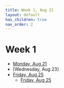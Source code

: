 ```yaml
---
title: Week 1, Aug 21
layout: default
has_children: true
nav_order: 2
---
```


# Week 1

- [Monday, Aug 21](monday.html)
- [Wednesday, Aug 23]
- [Friday, Aug 25]({{page.url}}friday.html)
  - [Friday, Aug 25](friday.html)
